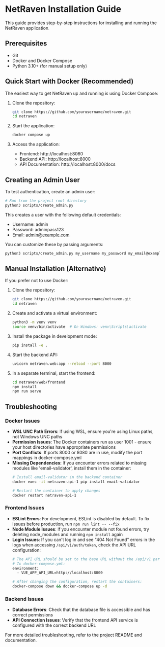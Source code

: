 # NetRaven Installation Guide

This guide provides step-by-step instructions for installing and running the NetRaven application.

## Prerequisites

- Git
- Docker and Docker Compose
- Python 3.10+ (for manual setup only)

## Quick Start with Docker (Recommended)

The easiest way to get NetRaven up and running is using Docker Compose:

1. Clone the repository:
   ```bash
   git clone https://github.com/yourusername/netraven.git
   cd netraven
   ```

2. Start the application:
   ```bash
   docker compose up
   ```

3. Access the application:
   - Frontend: http://localhost:8080
   - Backend API: http://localhost:8000
   - API Documentation: http://localhost:8000/docs

## Creating an Admin User

To test authentication, create an admin user:

```bash
# Run from the project root directory
python3 scripts/create_admin.py
```

This creates a user with the following default credentials:
- Username: admin
- Password: adminpass123
- Email: admin@example.com

You can customize these by passing arguments:

```bash
python3 scripts/create_admin.py my_username my_password my_email@example.com
```

## Manual Installation (Alternative)

If you prefer not to use Docker:

1. Clone the repository:
   ```bash
   git clone https://github.com/yourusername/netraven.git
   cd netraven
   ```

2. Create and activate a virtual environment:
   ```bash
   python3 -m venv venv
   source venv/bin/activate  # On Windows: venv\Scripts\activate
   ```

3. Install the package in development mode:
   ```bash
   pip install -e .
   ```

4. Start the backend API:
   ```bash
   uvicorn netraven.web:app --reload --port 8000
   ```

5. In a separate terminal, start the frontend:
   ```bash
   cd netraven/web/frontend
   npm install
   npm run serve
   ```

## Troubleshooting

### Docker Issues

- **WSL UNC Path Errors**: If using WSL, ensure you're using Linux paths, not Windows UNC paths
- **Permission Issues**: The Docker containers run as user 1001 - ensure your host directories have appropriate permissions
- **Port Conflicts**: If ports 8000 or 8080 are in use, modify the port mappings in docker-compose.yml
- **Missing Dependencies**: If you encounter errors related to missing modules like 'email-validator', install them in the container:
  ```bash
  # Install email-validator in the backend container
  docker exec -it netraven-api-1 pip install email-validator
  
  # Restart the container to apply changes
  docker restart netraven-api-1
  ```

### Frontend Issues

- **ESLint Errors**: For development, ESLint is disabled by default. To fix issues before production, run `npm run lint -- --fix`
- **Node Module Issues**: If you encounter module not found errors, try deleting node_modules and running `npm install` again
- **Login Issues**: If you can't log in and see "404 Not Found" errors in the logs when accessing `/api/v1/auth/token`, check the API URL configuration:
  ```bash
  # The API URL should be set to the base URL without the /api/v1 part
  # In docker-compose.yml:
  environment:
    - VUE_APP_API_URL=http://localhost:8000
  
  # After changing the configuration, restart the containers:
  docker-compose down && docker-compose up -d
  ```

### Backend Issues

- **Database Errors**: Check that the database file is accessible and has correct permissions
- **API Connection Issues**: Verify that the frontend API service is configured with the correct backend URL

For more detailed troubleshooting, refer to the project README and documentation. 
